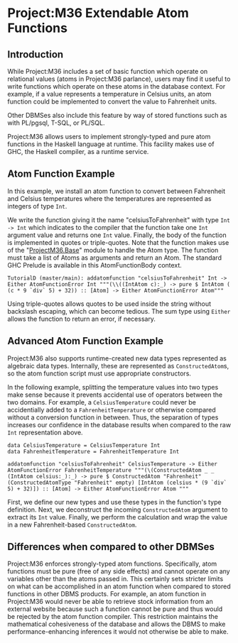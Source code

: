 # Project:M36 Extendable Atom Functions

## Introduction

While Project:M36 includes a set of basic function which operate on relational values (atoms in Project:M36 parlance), users may find it useful to write functions which operate on these atoms in the database context. For example, if a value represents a temperature in Celsius units, an atom function could be implemented to convert the value to Fahrenheit units.

Other DBMSes also include this feature by way of stored functions such as with PL/pgsql, T-SQL, or PL/SQL.

Project:M36 allows users to implement strongly-typed and pure atom functions in the Haskell language at runtime. This facility makes use of GHC, the Haskell compiler, as a runtime service.

## Atom Function Example

In this example, we install an atom function to convert between Fahrenheit and Celsius temperatures where the temperatures are represented as integers of type ```Int```.

We write the function giving it the name "celsiusToFahrenheit" with type ```Int -> Int``` which indicates to the compiler that the function take one ```Int``` argument value and returns one ```Int``` value. Finally, the body of the function is implemented in quotes or triple-quotes. Note that the function makes use of the "[ProjectM36.Base](/src/lib/ProjectM36/Base.hs)" module to handle the Atom type. The function must take a list of Atoms as arguments and return an Atom. The standard GHC Prelude is available in this AtomFunctionBody context.

```
TutorialD (master/main): addatomfunction "celsiusToFahrenheit" Int -> Either AtomFunctionError Int """(\\((IntAtom c):_) -> pure $ IntAtom ( (c * 9 `div` 5) + 32)) :: [Atom] -> Either AtomFunctionError Atom"""
```

Using triple-quotes allows quotes to be used inside the string without backslash escaping, which can become tedious. The sum type using ```Either``` allows the function to return an error, if necessary.

## Advanced Atom Function Example

Project:M36 also supports runtime-created new data types represented as algebraic data types. Internally, these are represented as ```ConstructedAtom```s, so the atom function script must use appropriate constructors.

In the following example, splitting the temperature values into two types make sense because it prevents accidental use of operators between the two domains. For example, a ```CelsiusTemperature``` could never be accidentially added to a ```FahrenheitTemperature``` or otherwise compared without a conversion function in between. Thus, the separation of types increases our confidence in the database results when compared to the raw ```Int``` representation above.

```
data CelsiusTemperature = CelsiusTemperature Int
data FahrenheitTemperature = FahrenheitTemperature Int

addatomfunction "celsiusToFahrenheit" CelsiusTemperature -> Either AtomFunctionError FahrenheitTemperature """(\(ConstructedAtom _ _ (IntAtom celsius:_):_) -> pure $ ConstructedAtom "Fahrenheit" (ConstructedAtomType "Fahrenheit" empty) [IntAtom (celsius * (9 `div` 5) + 32)]) :: [Atom] -> Either AtomFunctionError Atom """
```

First, we define our new types and use these types in the function's type definition. Next, we deconstruct the incoming ```ConstructedAtom``` argument to extract its ```Int``` value. Finally, we perform the calculation and wrap the value in a new Fahrenheit-based ```ConstructedAtom```.

## Differences when compared to other DBMSes

Project:M36 enforces strongly-typed atom functions. Specifically, atom functions must be pure (free of any side effects) and cannot operate on any variables other than the atoms passed in. This certainly sets stricter limits on what can be accomplished in an atom function when compared to stored functions in other DBMS products. For example, an atom function in Project:M36 would never be able to retrieve stock information from an external website because such a function cannot be pure and thus would be rejected by the atom function compiler. This restriction maintains the mathematical cohesiveness of the database and allows the DBMS to make performance-enhancing inferences it would not otherwise be able to make.

